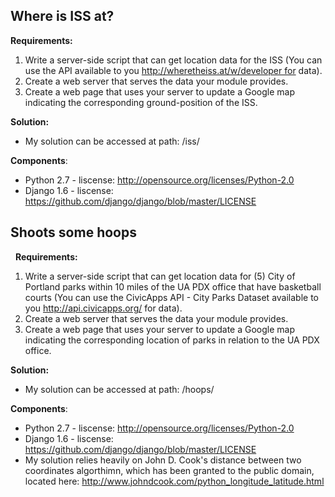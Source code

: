## Where is ISS at?

__Requirements:__

 1. Write a server-side script that can get location data for the ISS (You can use the API available to you http://wheretheiss.at/w/developer for data).
 1. Create a web server that serves the data your module provides.
 1. Create a web page that uses your server to update a Google map indicating the corresponding ground-position of the ISS.

__Solution:__

* My solution can be accessed at path: /iss/

__Components__:
 * Python 2.7 - liscense: http://opensource.org/licenses/Python-2.0
 * Django 1.6 - liscense: https://github.com/django/django/blob/master/LICENSE

## Shoots some hoops
 
__Requirements:__

 1. Write a server-side script that can get location data for (5) City of Portland parks within 10 miles of the UA PDX office that have basketball courts (You can use the CivicApps API - City Parks Dataset available to you http://api.civicapps.org/ for data).
 1. Create a web server that serves the data your module provides.
 1. Create a web page that uses your server to update a Google map indicating the corresponding location of parks in relation to the UA PDX office.

__Solution:__

* My solution can be accessed at path: /hoops/

__Components__:
 * Python 2.7 - liscense: http://opensource.org/licenses/Python-2.0
 * Django 1.6 - liscense: https://github.com/django/django/blob/master/LICENSE
 * My solution relies heavily on John D. Cook's distance between two coordinates algorthimn, which has been granted to the public domain, located here: http://www.johndcook.com/python_longitude_latitude.html
